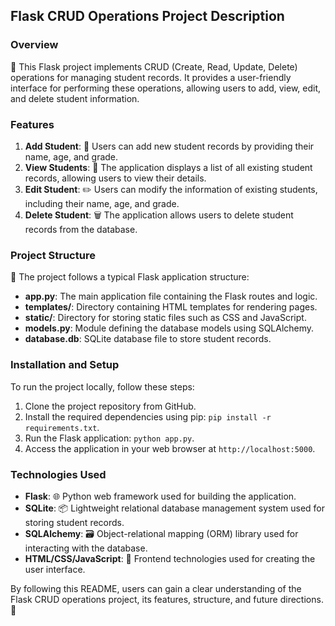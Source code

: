 ## Flask CRUD Operations Project Description

### Overview
🚀 This Flask project implements CRUD (Create, Read, Update, Delete) operations for managing student records. It provides a user-friendly interface for performing these operations, allowing users to add, view, edit, and delete student information.

### Features
1. **Add Student**: 📝 Users can add new student records by providing their name, age, and grade.
2. **View Students**: 👀 The application displays a list of all existing student records, allowing users to view their details.
3. **Edit Student**: ✏️ Users can modify the information of existing students, including their name, age, and grade.
4. **Delete Student**: 🗑️ The application allows users to delete student records from the database.

### Project Structure
📁 The project follows a typical Flask application structure:

- **app.py**: The main application file containing the Flask routes and logic.
- **templates/**: Directory containing HTML templates for rendering pages.
- **static/**: Directory for storing static files such as CSS and JavaScript.
- **models.py**: Module defining the database models using SQLAlchemy.
- **database.db**: SQLite database file to store student records.

### Installation and Setup
To run the project locally, follow these steps:
1. Clone the project repository from GitHub.
2. Install the required dependencies using pip: `pip install -r requirements.txt`.
3. Run the Flask application: `python app.py`.
4. Access the application in your web browser at `http://localhost:5000`.

### Technologies Used
- **Flask**: 🌐 Python web framework used for building the application.
- **SQLite**: 📦 Lightweight relational database management system used for storing student records.
- **SQLAlchemy**: 🗃️ Object-relational mapping (ORM) library used for interacting with the database.
- **HTML/CSS/JavaScript**: 🎨 Frontend technologies used for creating the user interface.



By following this README, users can gain a clear understanding of the Flask CRUD operations project, its features, structure, and future directions. 🌟
